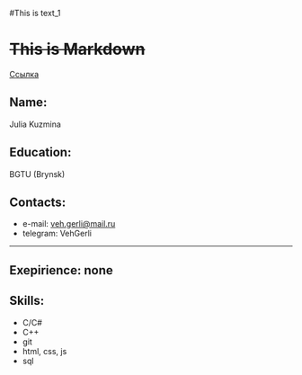 #This is text_1

# ~~This is Markdown~~
[Ссылка](#)
## **Name**: 
Julia Kuzmina
## **Education**: 
BGTU (Brynsk)
## **Contacts**: 
* e-mail: veh.gerli@mail.ru
* telegram: VehGerli

----

## **Exepirience**: none
## **Skills**: 
- C/C#
- C++
- git
- html, css, js
- sql
